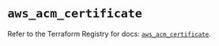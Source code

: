 # `aws_acm_certificate`

Refer to the Terraform Registry for docs: [`aws_acm_certificate`](https://registry.terraform.io/providers/hashicorp/aws/5.65.0/docs/resources/acm_certificate).
